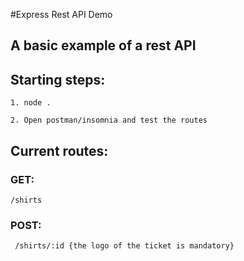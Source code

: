 #Express Rest API Demo

## A basic example of a rest API

## Starting steps:
```
1. node .
```
```
2. Open postman/insomnia and test the routes 
```

## Current routes:
 ### GET:
 ```
 /shirts 
 ```
 ### POST:
```
 /shirts/:id {the logo of the ticket is mandatory}
```
